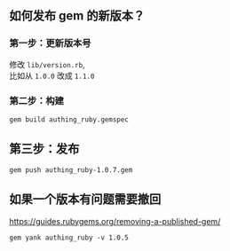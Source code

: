 ## 如何发布 gem 的新版本？

### 第一步：更新版本号
修改 `lib/version.rb`,    
比如从 `1.0.0` 改成 `1.1.0`  

### 第二步：构建
```
gem build authing_ruby.gemspec
```

## 第三步：发布
```
gem push authing_ruby-1.0.7.gem
```

## 如果一个版本有问题需要撤回
https://guides.rubygems.org/removing-a-published-gem/
```
gem yank authing_ruby -v 1.0.5
```
